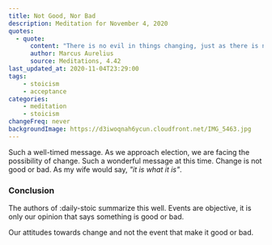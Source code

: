 ```yaml
---
title: Not Good, Nor Bad
description: Meditation for November 4, 2020
quotes: 
  - quote:
      content: "There is no evil in things changing, just as there is no good in persisting in a new state."
      author: Marcus Aurelius
      source: Meditations, 4.42
last_updated_at: 2020-11-04T23:29:00
tags:
    - stoicism
    - acceptance
categories:
    - meditation
    - stoicism
changeFreq: never
backgroundImage: https://d3iwoqnah6ycun.cloudfront.net/IMG_5463.jpg
---
```


Such a well-timed message. As we approach election, we are facing the possibility of change. Such a wonderful message at 
this time. Change is not good or bad. As my wife would say, *"it is what it is"*. 

### Conclusion

The authors of :daily-stoic summarize this well. Events are objective, it is only our opinion that says something 
is good or bad. 

Our attitudes towards change and not the event that make it good or bad.
